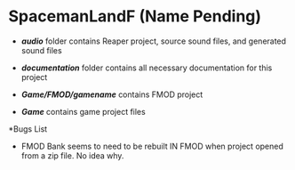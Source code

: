 # SpacemanLandF (Name Pending)
 
* ***audio*** folder contains Reaper project, source sound files, and generated sound files

* ***documentation*** folder contains all necessary documentation for this project

* ***Game/FMOD/gamename*** contains FMOD project

* ***Game*** contains game project files

*Bugs List
 - FMOD Bank seems to need to be rebuilt IN FMOD when project opened from a zip file. No idea why.
